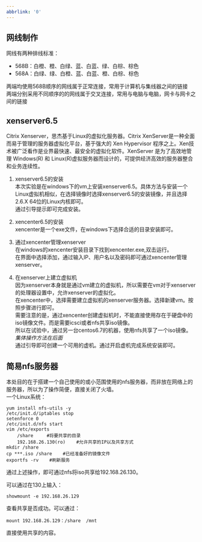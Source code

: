 ```yaml
---
abbrlink: '0'
---
```

## **网线制作**   
网线有两种排线标准：   

* 568B：白橙、橙、白绿、蓝、白蓝、绿、白棕、棕色
* 568A：白绿、绿、白橙、蓝、白蓝、橙、白棕、棕色

两端均使用568B顺序的网线属于正常连接，常用于计算机与集线器之间的链接   
两端分别采用不同顺序的的网线属于交叉连接，常用与电脑与电脑，网卡与网卡之间的链接

## **xenserver6.5**   

Citrix Xenserver，思杰基于Linux的虚拟化服务器。Citrix XenServer是一种全面而易于管理的服务器虚拟化平台，基于强大的 Xen Hypervisor 程序之上。Xen技术被广泛看作是业界最快速、最安全的虚拟化软件。XenServer 是为了高效地管理 Windows(R) 和 Linux(R)虚拟服务器而设计的，可提供经济高效的服务器整合和业务连续性。   

1. xenserver6.5的安装   
本次实验是在windows下的vm上安装xenserver6.5。具体方法与安装一个Linux虚拟机相似，在选择镜像时选择xenserver6.5的安装镜像，并且选择2.6.X 64位的Linux内核即可。   
通过引导提示即可完成安装。

2. xencenter6.5的安装   
xencenter是一个exe文件，在windows下选择合适的目录安装即可。

3. 通过xencenter管理xenserver   
在windows的xencenter安装目录下找到xencenter.exe,双击运行。   
在界面中选择添加，通过输入IP、用户名以及密码即可通过xencenter管理xenserver。

4. 在xenserver上建立虚拟机      
因为xenserver本身就是通过vm建立的虚拟机，所以需要在vm对于xenserver的处理器设置中，允许xenserver的虚拟化。     
在xencenter中，选择需要建立虚拟机的xenserver服务器。选择新建vm。按照步骤进行即可。   
需要注意的是，通过xencenter创建虚拟机时，不能直接使用存在于硬盘中的iso镜像文件。而是需要icsci或者nfs共享iso镜像。   
所以在试验中，通过另一台centos6.7的机器，使用nfs共享了一个iso镜像。*集体操作方法在后面*   
通过引导即可创建一个可用的虚机。通过开启虚机完成系统安装即可。   

##  **简易nfs服务器**

本处目的在于搭建一个自己使用的或小范围使用的nfs服务器，而非放在网络上的服务器，所以为了操作简便，直接关闭了火墙。   
一个Linux系统：

	yum install nfs-utils -y
	/etc/init.d/iptables stop
	setenforce 0
	/etc/init.d/nfs start
	vim /etc/exports
		/share     #将要共享的目录
		192.168.26.130(ro)	  #允许共享的IP以及共享方式
	mkdir /share
	cp ***.iso /share    #已经准备好的镜像文件
	exportfs -rv    #刷新服务

通过上述操作，即可通过nfs将iso共享给192.168.26.130。  

可以通过在130上输入：

	showmount -e 192.168.26.129

查看共享是否成功。可以通过：

	mount 192.168.26.129：/share  /mnt 
直接使用共享的内容。

 
